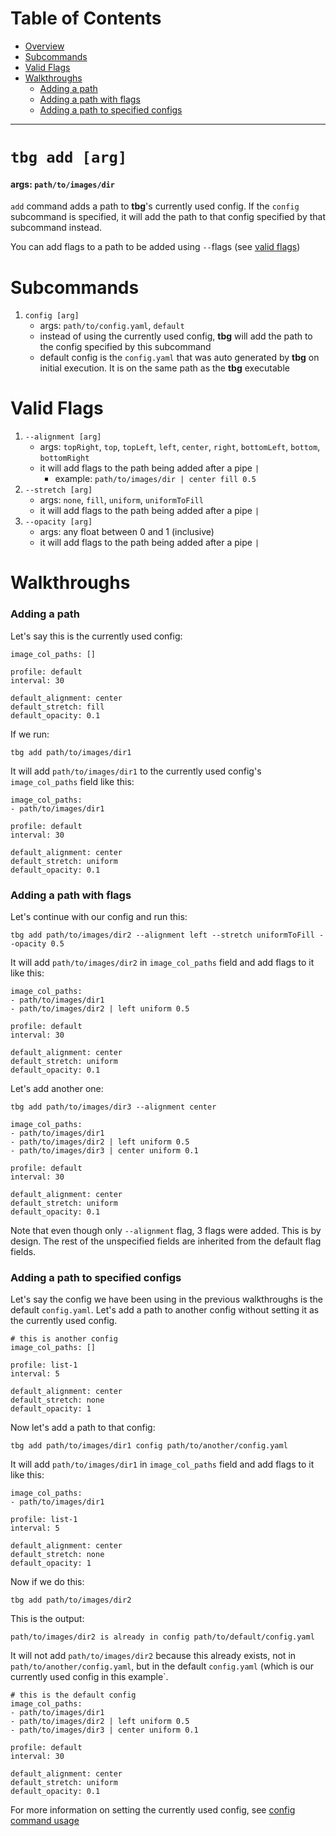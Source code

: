 # Table of Contents
- [Overview](#tbg-add-[arg])
- [Subcommands](#subcommands)
- [Valid Flags](#valid-flags)
- [Walkthroughs](#walkthroughs)
    - [Adding a path](#adding-a-path)
    - [Adding a path with flags](#adding-a-path-with-flags)
    - [Adding a path to specified configs](#adding-a-path-to-specified-configs)
---

# `tbg add [arg]`
#### args: `path/to/images/dir`
`add` command adds a path to **tbg**'s currently used config. If the `config` subcommand is specified, it will add the path to that config specified by that subcommand instead.

You can add flags to a path to be added using `--`flags (see [valid flags](#valid-flags))

# Subcommands
1. `config [arg]`
    - args: `path/to/config.yaml`, `default`
    - instead of using the currently used config, **tbg** will add the path to the config specified by this subcommand
    - default config is the `config.yaml` that was auto generated by **tbg** on initial execution. It is on the same path as the **tbg** executable

# Valid Flags
1. `--alignment [arg]`
    - args: `topRight`, `top`, `topLeft`, `left`, `center`, `right`, `bottomLeft`, `bottom`, `bottomRight`
    - it will add flags to the path being added after a pipe `|`
        - example: `path/to/images/dir | center fill 0.5`
2. `--stretch [arg]`
    - args: `none`, `fill`, `uniform`, `uniformToFill`
    - it will add flags to the path being added after a pipe `|`
3. `--opacity [arg]`
    - args: any float between 0 and 1 (inclusive)
    - it will add flags to the path being added after a pipe `|`

# Walkthroughs
### Adding a path
Let's say this is the currently used config:
```
image_col_paths: []

profile: default
interval: 30

default_alignment: center
default_stretch: fill
default_opacity: 0.1
```
If we run:
```
tbg add path/to/images/dir1
```
It will add `path/to/images/dir1` to the currently used config's `image_col_paths` field like this:
```
image_col_paths:
- path/to/images/dir1

profile: default
interval: 30

default_alignment: center
default_stretch: uniform
default_opacity: 0.1
```
### Adding a path with flags
Let's continue with our config and run this:
```
tbg add path/to/images/dir2 --alignment left --stretch uniformToFill --opacity 0.5
```
It will add `path/to/images/dir2` in `image_col_paths` field and add flags to it like this:
```
image_col_paths:
- path/to/images/dir1
- path/to/images/dir2 | left uniform 0.5

profile: default
interval: 30

default_alignment: center
default_stretch: uniform
default_opacity: 0.1
```
Let's add another one:
```
tbg add path/to/images/dir3 --alignment center
```
```
image_col_paths:
- path/to/images/dir1
- path/to/images/dir2 | left uniform 0.5
- path/to/images/dir3 | center uniform 0.1

profile: default
interval: 30

default_alignment: center
default_stretch: uniform
default_opacity: 0.1
```
Note that even though only `--alignment` flag, 3 flags were added. This is by design. The rest of the unspecified fields are inherited from the default flag fields.

### Adding a path to specified configs
Let's say the config we have been using in the previous walkthroughs is the default `config.yaml`. Let's add a path to another config without setting it as the currently used config.
```
# this is another config
image_col_paths: []

profile: list-1
interval: 5

default_alignment: center
default_stretch: none
default_opacity: 1
```
Now let's add a path to that config:
```
tbg add path/to/images/dir1 config path/to/another/config.yaml
```
It will add `path/to/images/dir1` in `image_col_paths` field and add flags to it like this:
```
image_col_paths:
- path/to/images/dir1

profile: list-1
interval: 5

default_alignment: center
default_stretch: none
default_opacity: 1
```
Now if we do this:
```
tbg add path/to/images/dir2
```
This is the output:
```
path/to/images/dir2 is already in config path/to/default/config.yaml
```
It will not add `path/to/images/dir2` because this already exists, not in `path/to/another/config.yaml`, but in the default `config.yaml` (which is our currently used config in this example`.
```
# this is the default config
image_col_paths:
- path/to/images/dir1
- path/to/images/dir2 | left uniform 0.5
- path/to/images/dir3 | center uniform 0.1

profile: default
interval: 30

default_alignment: center
default_stretch: uniform
default_opacity: 0.1
```
For more information on setting the currently used config, see [config command usage](#link)
